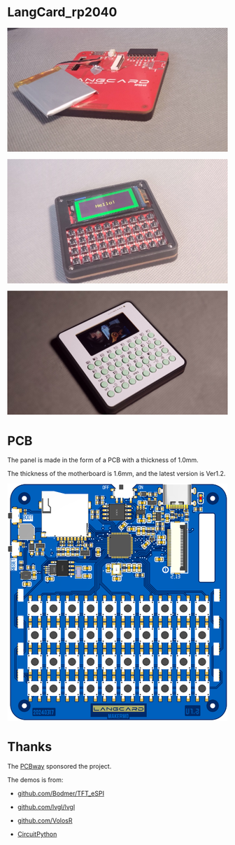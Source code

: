 # LangCard_rp2040

![1](doc/img/1.jpg)

![1](doc/img/2.jpg)

![1](doc/img/3.jpg)





# PCB

The panel is made in the form of a PCB with a thickness of 1.0mm.

The thickness of the motherboard is 1.6mm, and the latest version is  Ver1.2.

![4](doc/img/4.png)







# Thanks

The [PCBway](https://pcbway.com/g/9CosjL) sponsored the project.

The demos is from:

- [github.com/Bodmer/TFT_eSPI](https://github.com/Bodmer/TFT_eSPI)
- [github.com/lvgl/lvgl](https://github.com/lvgl/lvgl)

- [github.com/VolosR](https://github.com/VolosR)
- [CircuitPython](https://circuitpython.org/)


